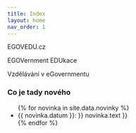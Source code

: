 ```yaml
---
title: Index
layout: home
nav_order: 1
---
```


EGOVEDU.cz

EGOVernment EDUkace

Vzdělávání v eGovernmentu


### Co je tady nového

<ul>
{% for novinka in site.data.novinky %}
<li>{{ novinka.datum }}: }} novinka.text }}</li>
{% endfor %}
</ul>